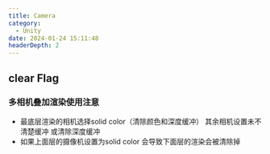 ```yaml
---
title: Camera
category:
  - Unity
date: 2024-01-24 15:11:48
headerDepth: 2
---
```


## clear Flag

### 多相机叠加渲染使用注意
- 最底层渲染的相机选择solid color（清除颜色和深度缓冲） 其余相机设置未不清楚缓冲 或清除深度缓冲
- 如果上面层的摄像机设置为solid color 会导致下面层的渲染会被清除掉
